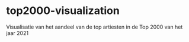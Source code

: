 # top2000-visualization
Visualisatie van het aandeel van de top artiesten in de Top 2000 van het jaar 2021
